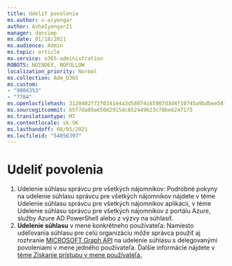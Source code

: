 ```yaml
---
title: Udeliť povolenia
ms.author: v-aiyengar
author: AshaIyengar21
manager: dansimp
ms.date: 01/18/2021
ms.audience: Admin
ms.topic: article
ms.service: o365-administration
ROBOTS: NOINDEX, NOFOLLOW
localization_priority: Normal
ms.collection: Adm_O365
ms.custom:
- "9004353"
- "7784"
ms.openlocfilehash: 3128402f72f034144a3d58074c65907d3d4f10745a9bdbee58fec14b09f419ea
ms.sourcegitcommit: b5f7da89a650d2915dc652449623c78be6247175
ms.translationtype: MT
ms.contentlocale: sk-SK
ms.lasthandoff: 08/05/2021
ms.locfileid: "54056397"
---
```

# <a name="grant-permissions"></a>Udeliť povolenia

1. Udelenie súhlasu správcu pre všetkých [](https://docs.microsoft.com/azure/active-directory/manage-apps/grant-admin-consent) nájomníkov: Podrobné pokyny na udelenie súhlasu správcu pre všetkých nájomníkov nájdete v téme Udelenie súhlasu správcu pre všetkých nájomníkov aplikácii, v téme Udelenie súhlasu správcu pre všetkých nájomníkov z portálu Azure, služby Azure AD PowerShell alebo z výzvy na súhlasiť.
1. **Udelenie súhlasu** v mene konkrétneho používateľa: Namiesto udeľovania súhlasu pre celú organizáciu môže správca použiť aj rozhranie [MICROSOFT Graph API](https://docs.microsoft.com/graph/use-the-api) na udelenie súhlasu s delegovanými povoleniami v mene jedného používateľa. Ďalšie informácie nájdete v [téme Získanie prístupu v mene používateľa.](https://docs.microsoft.com/graph/auth-v2-user)
